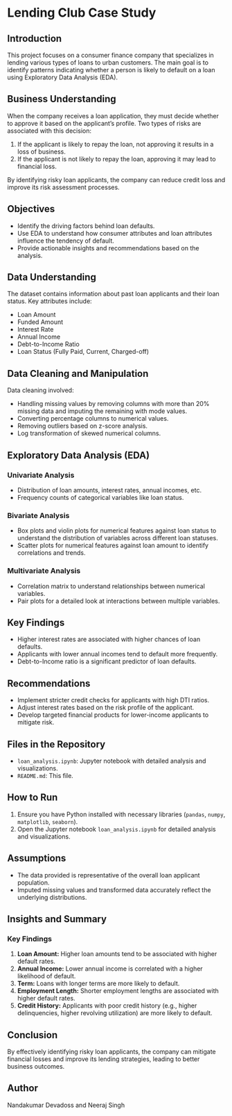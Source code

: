 # Lending Club Case Study

## Introduction
This project focuses on a consumer finance company that specializes in lending various types of loans to urban customers. The main goal is to identify patterns indicating whether a person is likely to default on a loan using Exploratory Data Analysis (EDA).

## Business Understanding
When the company receives a loan application, they must decide whether to approve it based on the applicant’s profile. Two types of risks are associated with this decision:
1. If the applicant is likely to repay the loan, not approving it results in a loss of business.
2. If the applicant is not likely to repay the loan, approving it may lead to financial loss.

By identifying risky loan applicants, the company can reduce credit loss and improve its risk assessment processes.

## Objectives
- Identify the driving factors behind loan defaults.
- Use EDA to understand how consumer attributes and loan attributes influence the tendency of default.
- Provide actionable insights and recommendations based on the analysis.

## Data Understanding
The dataset contains information about past loan applicants and their loan status. Key attributes include:
- Loan Amount
- Funded Amount
- Interest Rate
- Annual Income
- Debt-to-Income Ratio
- Loan Status (Fully Paid, Current, Charged-off)

## Data Cleaning and Manipulation
Data cleaning involved:
- Handling missing values by removing columns with more than 20% missing data and imputing the remaining with mode values.
- Converting percentage columns to numerical values.
- Removing outliers based on z-score analysis.
- Log transformation of skewed numerical columns.

## Exploratory Data Analysis (EDA)
### Univariate Analysis
- Distribution of loan amounts, interest rates, annual incomes, etc.
- Frequency counts of categorical variables like loan status.

### Bivariate Analysis
- Box plots and violin plots for numerical features against loan status to understand the distribution of variables across different loan statuses.
- Scatter plots for numerical features against loan amount to identify correlations and trends.

### Multivariate Analysis
- Correlation matrix to understand relationships between numerical variables.
- Pair plots for a detailed look at interactions between multiple variables.

## Key Findings
- Higher interest rates are associated with higher chances of loan defaults.
- Applicants with lower annual incomes tend to default more frequently.
- Debt-to-Income ratio is a significant predictor of loan defaults.

## Recommendations
- Implement stricter credit checks for applicants with high DTI ratios.
- Adjust interest rates based on the risk profile of the applicant.
- Develop targeted financial products for lower-income applicants to mitigate risk.

## Files in the Repository
- `loan_analysis.ipynb`: Jupyter notebook with detailed analysis and visualizations.
- `README.md`: This file.

## How to Run
1. Ensure you have Python installed with necessary libraries (`pandas`, `numpy`, `matplotlib`, `seaborn`).
2. Open the Jupyter notebook `loan_analysis.ipynb` for detailed analysis and visualizations.

## Assumptions
- The data provided is representative of the overall loan applicant population.
- Imputed missing values and transformed data accurately reflect the underlying distributions.

## Insights and Summary

### Key Findings
1. **Loan Amount:** Higher loan amounts tend to be associated with higher default rates.
2. **Annual Income:** Lower annual income is correlated with a higher likelihood of default.
3. **Term:** Loans with longer terms are more likely to default.
4. **Employment Length:** Shorter employment lengths are associated with higher default rates.
5. **Credit History:** Applicants with poor credit history (e.g., higher delinquencies, higher revolving utilization) are more likely to default.


## Conclusion
By effectively identifying risky loan applicants, the company can mitigate financial losses and improve its lending strategies, leading to better business outcomes.

## Author
Nandakumar Devadoss and Neeraj Singh
